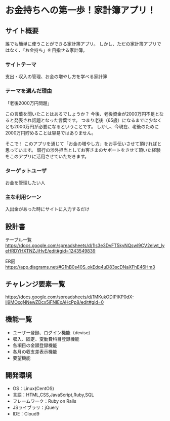 # お金持ちへの第一歩！家計簿アプリ！

## サイト概要
誰でも簡単に使うことができる家計簿アプリ。
しかし、ただの家計簿アプリではなく、「お金持ち」を目指せる家計簿。

### サイトテーマ
支出・収入の管理、お金の増やし方を学べる家計簿

### テーマを選んだ理由

「老後2000万円問題」

この言葉を聞いたことはあるでしょうか？
今後、老後資金が2000万円不足となると発表され話題となった言葉です。
つまり老後（65歳）になるまでに少なくとも2000万円が必要になるということです。
しかし、今現在、老後のために2000万円貯めることは容易ではありません。

そこで！
このアプリを通じて「お金の増やし方」をお手伝いさせて頂ければと思っています。
銀行の渉外担当としてお客さまのサポートをさせて頂いた経験をこのアプリに活用させていただきます。

### ターゲットユーザ
お金を管理したい人

### 主な利用シーン
入出金があった時にサイトに入力するだけ

## 設計書
テーブル一覧
https://docs.google.com/spreadsheets/d/1ls3e3DvFT5kyNQswl9CV2eIwt_IyeHRDYHXTNZJiHvE/edit#gid=1243549839

ER図
https://app.diagrams.net/#G1hB0s40S_okEdq4uD83scDNaXFhE46Hm3

## チャレンジ要素一覧
https://docs.google.com/spreadsheets/d/1MKukODIPIKP0dX-Ij9MOxgNNewZDcx5iFNIExAHcPp8/edit#gid=0

## 機能一覧
- ユーザー登録、ログイン機能（devise）
- 収入、固定、変動費科目登録機能
- 各項目の金額登録機能
- 各月の収支差表示機能
- 要望機能

## 開発環境
- OS：Linux(CentOS)
- 言語：HTML,CSS,JavaScript,Ruby,SQL
- フレームワーク：Ruby on Rails
- JSライブラリ：jQuery
- IDE：Cloud9

